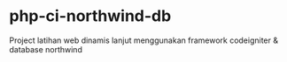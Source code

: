 # php-ci-northwind-db
Project latihan web dinamis lanjut menggunakan framework codeigniter &amp; database northwind
